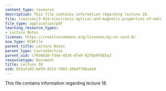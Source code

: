 ```yaml
---
content_type: resource
description: This file contains information regarding lecture 18.
file: /courses/3-024-electronic-optical-and-magnetic-properties-of-materials-spring-2013/833afa926e598523708318bdf7d6a4ed_MIT3_024S13_2012lec18.pdf
file_type: application/pdf
learning_resource_types:
- Lecture Notes
license: https://creativecommons.org/licenses/by-nc-sa/4.0/
ocw_type: OCWFile
parent_title: Lecture Notes
parent_type: CourseSection
parent_uid: c76d4030-fd4d-4539-dfe0-927bb9fd85a2
resourcetype: Document
title: Lecture 18
uid: 833afa92-6e59-8523-7083-18bdf7d6a4ed
---
```

This file contains information regarding lecture 18.